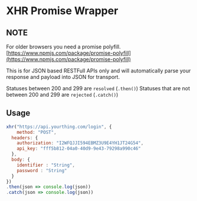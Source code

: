 # XHR Promise Wrapper


NOTE
--
For older browsers you need a promise polyfill. [https://www.npmjs.com/package/promise-polyfill](https://www.npmjs.com/package/promise-polyfill)

This is for JSON based RESTFull APIs only and will automatically parse your response and payload into JSON for transport.

Statuses between 200 and 299 are `resolved` (`.then()`)
Statuses that are not between 200 and 299 are `rejected` (`.catch()`)

Usage
--
```js
xhr("https://api.yourthing.com/login", {
	method: "POST",
  headers: {
  	authorization: "I2WFQJJI594EBMZ3U9E4YH1JT24G54",
    api_key: "fff5b812-04a0-40d9-9e43-79298a990c46"
  },
  body: {
    identifier : "String",
    password : "String" 
  }
})
.then(json => console.log(json))
.catch(json => console.log(json))
```
